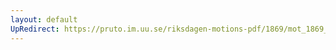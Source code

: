 ```yaml
---
layout: default
UpRedirect: https://pruto.im.uu.se/riksdagen-motions-pdf/1869/mot_1869__ak__200/mot_1869__ak__200-001.pdf
---
```

